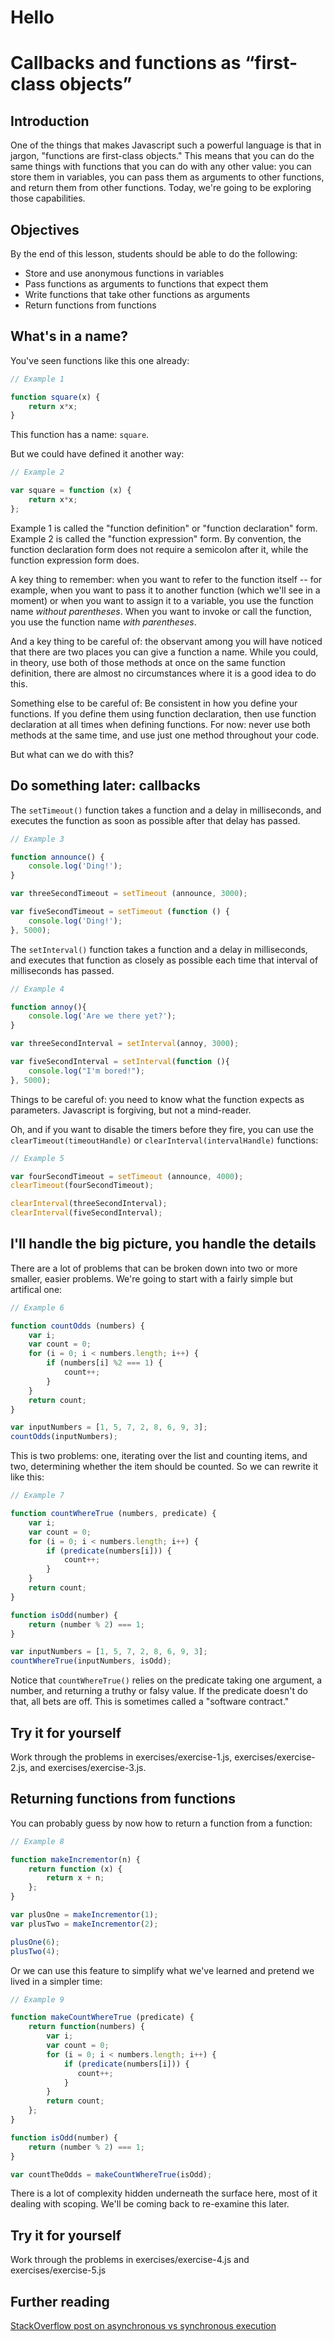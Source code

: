 # Hello
# Callbacks and functions as “first-class objects”

## Introduction

One of the things that makes Javascript such a powerful language is
that in jargon, "functions are first-class objects."  This means that
you can do the same things with functions that you can do with any
other value: you can store them in variables, you can pass them as
arguments to other functions, and return them from other functions.
Today, we're going to be exploring those capabilities.

## Objectives

By the end of this lesson, students should be able to do the
following:

- Store and use anonymous functions in variables
- Pass functions as arguments to functions that expect them
- Write functions that take other functions as arguments
- Return functions from functions

## What's in a name?

You've seen functions like this one already:

```javascript
// Example 1

function square(x) {
    return x*x;
}
```

This function has a name: `square`.

But we could have defined it another way:

```javascript
// Example 2

var square = function (x) {
    return x*x;
};
```

Example 1 is called the "function definition" or "function
declaration" form.  Example 2 is called the "function expression"
form.  By convention, the function declaration form does not require a
semicolon after it, while the function expression form does.

A key thing to remember: when you want to refer to the function itself
-- for example, when you want to pass it to another function (which
we'll see in a moment) or when you want to assign it to a variable,
you use the function name *without parentheses*.  When you want to
invoke or call the function, you use the function name *with
parentheses*.

And a key thing to be careful of: the observant among you will have
noticed that there are two places you can give a function a name.
While you could, in theory, use both of those methods at once on the same function definition, there are almost no circumstances where it is a good idea to do this.

Something else to be careful of: Be consistent in how you define your functions. If you define them using function declaration, then use function declaration at all times when defining functions.  For now: never use both methods at the same time, and use just one method throughout your code.

But what can we do with this?

## Do something later: callbacks

The `setTimeout()` function takes a function and a delay in
milliseconds, and executes the function as soon as possible after that
delay has passed.

```javascript
// Example 3

function announce() {
    console.log('Ding!');
}

var threeSecondTimeout = setTimeout (announce, 3000);

var fiveSecondTimeout = setTimeout (function () {
    console.log('Ding!');
}, 5000);
```

The `setInterval()` function takes a function and a delay in
milliseconds, and executes that function as closely as possible each
time that interval of milliseconds has passed.

```javascript
// Example 4

function annoy(){
    console.log('Are we there yet?');
}

var threeSecondInterval = setInterval(annoy, 3000);

var fiveSecondInterval = setInterval(function (){
    console.log("I'm bored!");
}, 5000);
```

Things to be careful of:  you need to know what the function expects
as parameters.  Javascript is forgiving, but not a mind-reader.

Oh, and if you want to disable the timers before they fire, you can
use the `clearTimeout(timeoutHandle)` or
`clearInterval(intervalHandle)` functions:

```javascript
// Example 5

var fourSecondTimeout = setTimeout (announce, 4000);
clearTimeout(fourSecondTimeout);

clearInterval(threeSecondInterval);
clearInterval(fiveSecondInterval);
```

## I'll handle the big picture, you handle the details

There are a lot of problems that can be broken down into two or more
smaller, easier problems.  We're going to start with a fairly simple
but artifical one:

```javascript
// Example 6

function countOdds (numbers) {
    var i;
    var count = 0;
    for (i = 0; i < numbers.length; i++) {
        if (numbers[i] %2 === 1) {
            count++;
        }
    }
    return count;
}

var inputNumbers = [1, 5, 7, 2, 8, 6, 9, 3];
countOdds(inputNumbers);
```

This is two problems: one, iterating over the list and counting items,
and two, determining whether the item should be counted.  So we can
rewrite it like this:

```javascript
// Example 7

function countWhereTrue (numbers, predicate) {
    var i;
    var count = 0;
    for (i = 0; i < numbers.length; i++) {
        if (predicate(numbers[i])) {
            count++;
        }
    }
    return count;
}

function isOdd(number) {
    return (number % 2) === 1;
}

var inputNumbers = [1, 5, 7, 2, 8, 6, 9, 3];
countWhereTrue(inputNumbers, isOdd);
```

Notice that `countWhereTrue()` relies on the predicate taking one
argument, a number, and returning a truthy or falsy value.  If the
predicate doesn't do that, all bets are off.  This is sometimes called
a "software contract."

## Try it for yourself

Work through the problems in exercises/exercise-1.js,
exercises/exercise-2.js, and exercises/exercise-3.js.

## Returning functions from functions

You can probably guess by now how to return a function from a
function:

```javascript
// Example 8

function makeIncrementor(n) {
    return function (x) {
        return x + n;
    };
}

var plusOne = makeIncrementor(1);
var plusTwo = makeIncrementor(2);

plusOne(6);
plusTwo(4);
```

Or we can use this feature to simplify what we've learned and pretend
we lived in a simpler time:

```javascript
// Example 9

function makeCountWhereTrue (predicate) {
    return function(numbers) {
        var i;
        var count = 0;
        for (i = 0; i < numbers.length; i++) {
            if (predicate(numbers[i])) {
               count++;
            }
        }
        return count;
    };
}

function isOdd(number) {
    return (number % 2) === 1;
}

var countTheOdds = makeCountWhereTrue(isOdd);
```

There is a lot of complexity hidden underneath the surface here, most
of it dealing with scoping.  We'll be coming back to re-examine this
later.

## Try it for yourself

Work through the problems in exercises/exercise-4.js and
exercises/exercise-5.js

## Further reading
<a href="http://stackoverflow.com/questions/748175/asynchronous-vs-synchronous-execution-what-does-it-really-mean">StackOverflow post on asynchronous vs synchronous execution</a>
